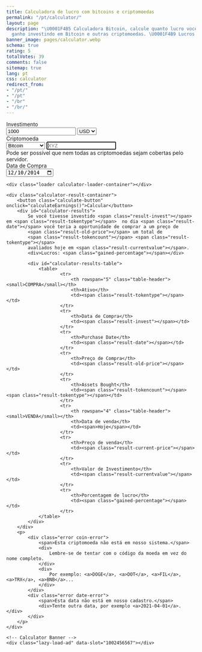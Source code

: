 ```yaml
---
title: Calculadora de lucro com bitcoins e criptomoedas
permalink: "/pt/calculator/"
layout: page
description: "\U0001F4B5 Calculadora Bitcoin, calcule quanto lucro você poderia ter
  ganho investindo em Bitcoin e outras criptomoedas. \U0001F4B9 Lucros."
banner_image: pages/calculator.webp
schema: true
rating: 5
totalVotes: 39
comments: false
sitemap: true
lang: pt
css: calculator
redirect_from:
- "/pt/"
- "/pt"
- "/br"
- "/br/"
---
```


<div style="margin-bottom: 10px">
    <div style="margin-top:-25px; display: none">
        <small>For periodical investments please use our <a href="/investment">advanced calculator</a>.</small>
    </div>
</div>
<div class="calculator-block">
    <div class="calculator-form-row">
        <div class="calculator-col-start">
            <label for="invest-quantity">Investimento</label>
        </div>
        <div class="calculator-col-end">
            <input id="invest-quantity" type="number" value="1000" class="data-hj-allow">
            <select id="invest-fiat">
                <option>USD</option>
                <option>EUR</option>
            </select>
        </div>
    </div>
    <div class="calculator-form-row">
        <div class="calculator-col-start">
            <label for="invest-currency">Criptomoeda</label>
        </div>
        <div class="calculator-col-end">
			<select id="invest-currency" onchange="updateInputMinDate()">
				<option value="BTC"  min="2010-07-18">Bitcoin</option>
				<option value="ETH"  min="2015-08-08">Ethereum</option>
				<option value="LTC"  min="2013-09-15">Litecoin</option>
                <option value="MIOTA"  min="2017-06-14">IOTA</option>
				<option value="XMR"  min="2015-01-27">Monero</option>
				<option value="ADA" min="2017-10-02">Cardano</option>
				<option value="XRP"  min="2015-01-30">Ripple</option>
				<option class="editable">Outro ativo ...</option>
			</select>
            <input width="150" class="calculator-othercoins data-hj-allow" autofocus placeholder="XYZ" />
        </div>
    </div>
    <div class="calculator-othercoins"><span>Pode ser possível que nem todas as criptomoedas sejam cobertas pelo servidor.</span></div>
    <div class="calculator-form-row">
        <div class="calculator-col-start">
            <label for="invest-date">Data de Compra</label>
        </div>
        <div class="calculator-col-end">
            <input id="invest-date" type="date" value="2014-12-10" min="2010-07-18" class="data-hj-allow">
        </div>
    </div>

    <div class="loader calculator-loader-container"></div>
    
    <div class="calculator-result-container">
        <button class="calculate-button" onclick="calculateEarnings()">Calcular</button>
        <div id="calculator-results">
            Se você tivesse investido <span class="result-invest"></span> em <span class="result-tokentype"></span>  no dia <span class="result-date"></span> você teria a oportunidade de comprar a um preço de 
            <span class="result-old-price"></span> um total de
            <span class="result-tokencount"></span> <span class="result-tokentype"></span>
            avaliados hoje em <span class="result-currentvalue"></span>.
            <div>Lucros: <span class="gained-percentage"></span></div>

            <div id="calculator-results-table">
                <table>
                        <tr>
                            <th rowspan="5" class="table-header"><small>COMPRA</small></th>
                            <th>Ativo</th>
                            <td><span class="result-tokentype"></span></td>
                        </tr>
                        <tr>
                            <th>Data de Compra</th>
                            <td><span class="result-invest"></span></td>
                        </tr>
                        <tr>
                            <th>Purchase Date</th>
                            <td><span class="result-date"></span></td>
                        </tr>
                        <tr>
                            <th>Preço de Compra</th>
                            <td><span class="result-old-price"></span></td>
                        </tr>
                        <tr>
                            <th>Assets Bought</th>
                            <td><span class="result-tokencount"></span> <span class="result-tokentype"></span></td>
                        </tr>
                        <tr>
                            <th rowspan="4" class="table-header"><small>VENDA</small></th>
                            <th>Data de venda</th>
                            <td><span>Hoje</span></td>
                        </tr>
                        <tr>
                            <th>Preço de venda</th>
                            <td><span class="result-current-price"></span></td>
                        </tr>
                        <tr>
                            <th>Valor de Investimento</th>
                            <td><span class="result-currentvalue"></span></td>
                        </tr>
                        <tr>
                            <th>Porcentagem de lucro</th>
                            <td><span class="gained-percentage"></span></td>
                        </tr>
                </table>
            </div>
        </div>
        <p>
            <div class="error coin-error">
                <span>Esta criptomoeda não está em nosso sistema.</span>
                <div>
                    Lembre-se de tentar com o código da moeda em vez do nome completo.
                </div>
                <div>
                    Por exemplo: <a>DOGE</a>, <a>DOT</a>, <a>FIL</a>, <a>TRX</a>, <a>BNB</a>...
                </div>
            </div>
            <div class="error date-error">
                <span>Esta data não está em nosso cadastro.</span>
                <div>Tente outra data, por exemplo <a>2021-04-01</a>.</div>
            </div>
        </p>
    </div>

    <!-- Calculator Banner -->
    <div class="lazy-load-ad" data-slot="1002456567"></div>
    
</div>

<script defer src="{{ site.baseurl }}/js/calculator-common.js?{{site.time | date: '%s%N'}}"></script>
<script defer src="{{ site.baseurl }}/js/calculator.js?{{site.time | date: '%s%N'}}"></script>
<!-- for the search only version -->
<script defer src="https://cdn.jsdelivr.net/npm/algoliasearch@4.5.1/dist/algoliasearch-lite.umd.js"></script>
